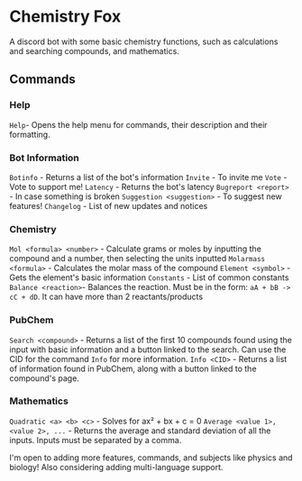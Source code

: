 # Chemistry Fox
A discord bot with some basic chemistry functions, such as calculations and searching compounds, and mathematics.
 
## Commands
 
### Help
`Help`- Opens the help menu for commands, their description and their formatting.

### Bot Information

`Botinfo` - Returns a list of the bot's information
`Invite` - To invite me
`Vote` - Vote to support me!
`Latency` - Returns the bot's latency
`Bugreport <report>` - In case something is broken
`Suggestion <suggestion>` - To suggest new features!
`Changelog` - List of new updates and notices

### Chemistry 

`Mol <formula> <number>` - Calculate grams or moles by inputting the compound and a number, then selecting the units inputted
`Molarmass <formula>` - Calculates the molar mass of the compound
`Element <symbol>` - Gets the element's basic information
`Constants` - List of common constants
`Balance <reaction>`- Balances the reaction. Must be in the form: `aA + bB -> cC + dD`. It can have more than 2 reactants/products

### PubChem

`Search <compound>` - Returns a list of the first 10 compounds found using the input with basic information and a button linked to the search. Can use the CID for the command `Info` for more information.
`Info <CID>` - Returns a list of information found in PubChem, along with a button linked to the compound's page.

### Mathematics

`Quadratic <a> <b> <c>` - Solves for ax² + bx + c = 0
`Average <value 1>, <value 2>, ...` - Returns the average and standard deviation of all the inputs. Inputs must be separated by a comma.


I'm open to adding more features, commands, and subjects like physics and biology! Also considering adding multi-language support.